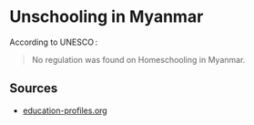 # Unschooling in Myanmar

According to UNESCO :

> No regulation was found on Homeschooling in Myanmar. 

## Sources

* [education-profiles.org](https://education-profiles.org/eastern-and-south-eastern-asia/myanmar/~non-state-actors-in-education)
